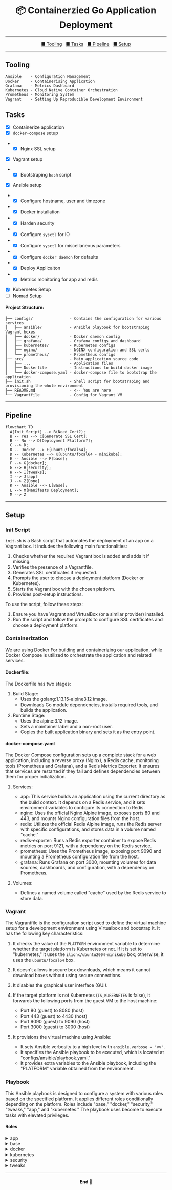 <h1 align="center">📦 Containerzied Go Application Deployment </h1>

---

<p align="center">
  <a href="#tooling">■ Tooling</a>&nbsp;&nbsp;
  <a href="#tasks">■ Tasks</a>&nbsp;&nbsp;
  <a href="#pipeline">■ Pipeline</a>&nbsp;&nbsp;
  <a href="#setup">■ Setup</a>
</p>

---

## Tooling

```
Ansible    - Configuration Management
Docker     - Containerising Application
Grafana    - Metrics Dashboard
Kubernetes - Cloud Native Container Orchestration
Prometheus - Monitoring System
Vagrant    - Setting Up Reproducible Development Environment
```

## Tasks

- [x] Containerize application
- [x] `docker-compose` setup
- - [x] Nginx SSL setup
- [x] Vagrant setup
- - [x] Bootstraping `bash` script
- [x] Ansible setup
- - [x] Configure hostname, user and timezone
- - [x] Docker installation
- - [x] Harden security
- - [x] Configure `sysctl` for IO
- - [x] Configure `sysctl` for miscellaneous parameters
- - [x] Configure `docker daemon` for defaults
- - [x] Deploy Applicaiton
- - [x] Metrics monitoring for app and redis
- [x] Kubernetes Setup
- [ ] Nomad Setup

#### Project Structure:

```
├── configs/                - Contains the configuration for various services
│   ├── ansible/            - Ansible playbook for bootstraping Vagrant boxes
│   ├── docker/             - Docker daemon config
│   ├── grafana/            - Grafana configs and dashboard
│   ├── kubernetes/         - Kubernetes configs
│   ├── nginx/              - NGINX configuration and SSL certs
│   └── prometheus/         - Prometheus configs
├── src/                    - Main application source code
│   ├── ...                 - Application files
│   ├── Dockerfile          - Instructions to build docker image
│   └── docker-compose.yaml - docker-compose file to bootstrap the application
├── init.sh                 - Shell script for bootstraping and provisioning the whole environment
├── README.md               - <-- You are here
└── Vagrantfile             - Config for Vagrant VM
```

---

## Pipeline

```mermaid
flowchart TD
  A[Init Script] --> B(Need Cert?);
  B -- Yes --> C[Generate SSL Cert];
  B -- No --> D[Deployment Platform?];
  C --> D;
  D -- Docker --> E[ubuntu/focal64];
  D -- Kubernetes --> K[ubuntu/focal64 - minikube];
  E -- Ansible --> F[base];
  F --> G[docker];
  G --> H[security];
  H --> I[tweaks];
  I --> J[app]
  J --> Z[Done]
  K -- Ansible --> L[Base];
  L --> M[Manifests Deployment];
  M --> Z
```

---

## Setup

### Init Script

`init.sh` is a Bash script that automates the deployment of an app on a Vagrant box. It includes the following main functionalities:

1. Checks whether the required Vagrant box is added and adds it if missing.
2. Verifies the presence of a Vagrantfile.
3. Generates SSL certificates if requested.
4. Prompts the user to choose a deployment platform (Docker or Kubernetes).
5. Starts the Vagrant box with the chosen platform.
6. Provides post-setup instructions.

To use the script, follow these steps:

1. Ensure you have Vagrant and VirtualBox (or a similar provider) installed.
2. Run the script and follow the prompts to configure SSL certificates and choose a deployment platform.

### Containerization

We are using Docker For building and containerizing our application, while Docker Compose is utilized to orchestrate the application and related services.

#### Dockerfile:

The Dockerfile has two stages:

1. Build Stage:
   - Uses the golang:1.13.15-alpine3.12 image.
   - Downloads Go module dependencies, installs required tools, and builds the application.
2. Runtime Stage:
   - Uses the alpine:3.12 image.
   - Sets a maintainer label and a non-root user.
   - Copies the built application binary and sets it as the entry point.

#### docker-compose.yaml

The Docker Compose configuration sets up a complete stack for a web application, including a reverse proxy (Nginx), a Redis cache, monitoring tools (Prometheus and Grafana), and a Redis Metrics Exporter. It ensures that services are restarted if they fail and defines dependencies between them for proper initialization.

1. Services:
   - app: This service builds an application using the current directory as the build context. It depends on a Redis service, and it sets environment variables to configure its connection to Redis.
   - nginx: Uses the official Nginx Alpine image, exposes ports 80 and 443, and mounts Nginx configuration files from the host.
   - redis: Utilizes the official Redis Alpine image, runs the Redis server with specific configurations, and stores data in a volume named "cache."
   - redis-exporter: Runs a Redis exporter container to expose Redis metrics on port 9121, with a dependency on the Redis service.
   - prometheus: Uses the Prometheus image, exposing port 9090 and mounting a Prometheus configuration file from the host.
   - grafana: Runs Grafana on port 3000, mounting volumes for data sources, dashboards, and configuration, with a dependency on Prometheus.

2. Volumes:
   - Defines a named volume called "cache" used by the Redis service to store data.

### Vagrant

The Vagrantfile is the configuration script used to define the virtual machine setup for a development environment using Virtualbox and bootstrap it. It has the following key characteristics:

1. It checks the value of the `PLATFORM` environment variable to determine whether the target platform is Kubernetes or not. If it is set to "kubernetes," it uses the `ilionx/ubuntu2004-minikube` box; otherwise, it uses the `ubuntu/focal64` box.

2. It doesn't allows insecure box downloads, which means it cannot download boxes without using secure connections.

3. It disables the graphical user interface (GUI).

4. If the target platform is not Kubernetes (`IS_KUBERNETES` is false), it forwards the following ports from the guest VM to the host machine:

   - Port 80 (guest) to 8080 (host)
   - Port 443 (guest) to 4430 (host)
   - Port 9090 (guest) to 9090 (host)
   - Port 3000 (guest) to 3000 (host)

5. It provisions the virtual machine using Ansible:
   - It sets Ansible verbosity to a high level with `ansible.verbose = "vv"`.
   - It specifies the Ansible playbook to be executed, which is located at "configs/ansible/playbook.yaml."
   - It provides extra variables to the Ansible playbook, including the "PLATFORM" variable obtained from the environment.

### Playbook

This Ansible playbook is designed to configure a system with various roles based on the specified platform. It applies different roles conditionally depending on the platform. Roles include "base," "docker," "security," "tweaks," "app," and "kubernetes." The playbook uses become to execute tasks with elevated privileges.

#### Roles

<details>
  <summary>app</summary>
1. Copies application files to /etc/demo-ops directory with a specified owner and permissions.<br>
2. Copies Nginx configuration files to /etc/configs/nginx with the same owner and permissions.<br>
3. Copies Prometheus configuration files to /etc/configs/prometheus with the same owner and permissions.<br>
4. Copies Grafana configuration files to /etc/configs/grafana with the same owner and permissions.<br>
5. Runs the application by executing a Docker Compose command in the /etc/demo-ops directory.
</details>
<details>
  <summary>base</summary>
1. Adds a user with specified properties, handling errors if the user already exists.<br>
2. Adds the current user to the sudo group, handling errors if the user is already in the group.<br>
3. Sets the hostname, ignoring errors if the hostname is invalid.<br>
4. Sets the timezone, ignoring errors if the timezone is invalid.<br>
5. Updates packages using the apt package manager, handling errors if the update fails.<br>
</details>
<details>
  <summary>docker</summary>
1. Remove old and unofficial Docker packages (if any).<br>
2. Install Docker dependencies.<br>
3. Add the Docker GPG key for package verification.<br>
4. Set up the Docker repository.<br>
5. Install Docker itself.<br>
6. Add specified users to the Docker group.<br>
7. Configure the Docker daemon by copying a configuration file.<br>
</details>
<details>
  <summary>kubernetes</summary>
    1. Copy Kubernetes manifests from a source directory to /etc/demo-ops, ensuring they are owned by a specified user and have appropriate permissions (0644).<br>
    2. Apply a Kubernetes namespace configuration (namespace.yaml) using the kubectl apply command.<br>
    3. Apply a Redis configuration (redis.yaml) using the kubectl apply command.<br>
    4. Apply an application configuration (app.yaml) using the kubectl apply command.<br>
</details>
<details>
  <summary>security</summary>
    1. Disables root login in SSH configuration.<br>
    2. Installs the Uncomplicated Firewall (ufw) package.<br>
    3. Denies all incoming connections by default.<br>
    4. Allows incoming SSH connections on port 22.<br>
    5. Allows incoming HTTP connections on port 80.<br>
    6. Allows incoming HTTPS connections on port 443.<br>
    7. Enables the firewall.<br>
</details>
<details>
  <summary>tweaks</summary>
    1. I/O Tweaks:<br>
    1a.<code>fs.file-max</code><br>
    This parameter determines the maximum number of file handles that the Linux kernel allows a process to allocate. File handles are used to access files and other resources. In a production server environment, there may be many processes and connections that need file handles. Setting this value to a high number ensures that the server can handle a large number of open files simultaneously, which is important for serving many clients or managing a large number of files efficiently.<br><br>
    1b.<code>vm.swappiness</code><br>
    This parameter controls the tendency of the Linux kernel to swap out memory pages to disk when the system is under memory pressure. Swapping is the process of moving data from RAM to disk to free up RAM for other processes. Setting a lower value (such as 1-10) reduces the likelihood of swapping and helps ensure that the server's performance remains stable even when memory usage is high. For a production server, you typically want to minimize swapping to maintain responsiveness.<br><br>
    <br>
    2. I/O Tweaks:<br>
    2a.<code>vm.dirty_ratio</code><br>
    This parameter sets the percentage of system memory that can be filled with "dirty" data (data that has been modified but not yet written to disk) before the system starts writing it to disk. A higher value allows more data to be cached in memory before writing to disk, which can improve I/O performance. However, setting it too high may increase the risk of data loss in the event of a system crash.<br><br>
    2b.<code>vm.dirty_expire_centisecs</code><br>
    This parameter determines how long dirty data can remain in memory (in centiseconds) before it is considered old and needs to be written to disk. Setting an appropriate value helps balance between maintaining good system performance and ensuring that dirty data is eventually flushed to disk to prevent data loss in case of a crash. 6000 in our case, which equates to 60 seconds.<br><br>
    2c.<code>fs.protected_hardlinks</code><br>
    This parameter is a security feature that prevents hard links to files with immutable or append-only attributes. Hard links are a way to create multiple directory entries pointing to the same inode (file data). Enabling this feature helps protect against certain types of attacks that could manipulate or modify critical system files. This is important for security on a production server.<br><br>
    2d.<code>fs.protected_symlinks</code><br>
    Similar to fs.protected_hardlinks, this parameter is a security feature that prevents symbolic links (symlinks) from targeting files with immutable or append-only attributes. Enabling this feature adds an extra layer of security by preventing malicious symlinks from affecting protected files. This is important for maintaining the integrity of system files and preventing unauthorized changes.<br><br>
</details>

---

<h4 align="center">End 👋</h4>